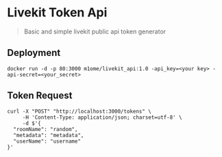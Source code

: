 # Livekit Token Api
> Basic and simple livekit public api token generator

## Deployment
```shell
docker run -d -p 80:3000 m1ome/livekit_api:1.0 -api_key=<your key> -api-secret=<your_secret>
```

## Token Request
```shell
curl -X "POST" "http://localhost:3000/tokens" \
     -H 'Content-Type: application/json; charset=utf-8' \
     -d $'{
  "roomName": "random",
  "metadata": "metadata",
  "userName": "username"
}'
```